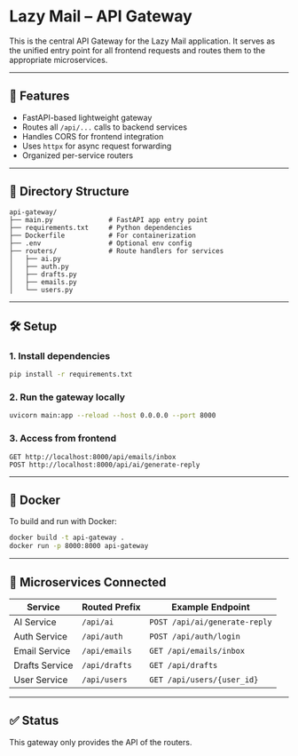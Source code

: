 # Lazy Mail – API Gateway

This is the central API Gateway for the Lazy Mail application. It serves as the unified entry point for all frontend requests and routes them to the appropriate microservices.

---

## 🚀 Features

- FastAPI-based lightweight gateway
- Routes all `/api/...` calls to backend services
- Handles CORS for frontend integration
- Uses `httpx` for async request forwarding
- Organized per-service routers

---

## 🧱 Directory Structure

```
api-gateway/
├── main.py              # FastAPI app entry point
├── requirements.txt     # Python dependencies
├── Dockerfile           # For containerization
├── .env                 # Optional env config
├── routers/             # Route handlers for services
│   ├── ai.py
│   ├── auth.py
│   ├── drafts.py
│   ├── emails.py
│   └── users.py
```

---

## 🛠️ Setup

### 1. Install dependencies

```bash
pip install -r requirements.txt
```

### 2. Run the gateway locally

```bash
uvicorn main:app --reload --host 0.0.0.0 --port 8000
```

### 3. Access from frontend

```http
GET http://localhost:8000/api/emails/inbox
POST http://localhost:8000/api/ai/generate-reply
```

---

## 🐳 Docker

To build and run with Docker:

```bash
docker build -t api-gateway .
docker run -p 8000:8000 api-gateway
```

---

## 🧠 Microservices Connected

| Service        | Routed Prefix | Example Endpoint              |
| -------------- | ------------- | ----------------------------- |
| AI Service     | `/api/ai`     | `POST /api/ai/generate-reply` |
| Auth Service   | `/api/auth`   | `POST /api/auth/login`        |
| Email Service  | `/api/emails` | `GET /api/emails/inbox`       |
| Drafts Service | `/api/drafts` | `GET /api/drafts`             |
| User Service   | `/api/users`  | `GET /api/users/{user_id}`    |

---

## ✅ Status

This gateway only provides the API of the routers.
